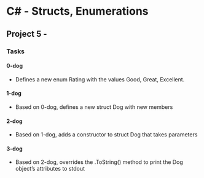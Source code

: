 # C# - Structs, Enumerations

## Project 5 -

### Tasks

#### 0-dog

- Defines a new enum Rating with the values Good, Great, Excellent.

#### 1-dog

- Based on 0-dog, defines a new struct Dog with new members

#### 2-dog

- Based on 1-dog, adds a constructor to struct Dog that takes parameters

#### 3-dog

- Based on 2-dog, overrides the .ToString() method to print the Dog object’s attributes to stdout
